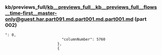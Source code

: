 ### kb/previews_full/kb__previews_full__kb__previews_full__flows__time-first__master-only@guest.har.part091.md.part001.md.part001.md (part 002)

```md
": 0,
                          "columnNumber": 5760
                        },
                        {
               
```

```
